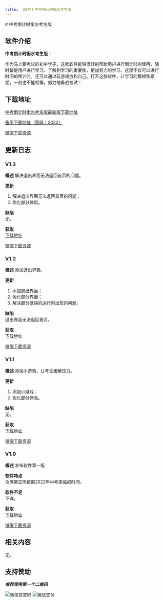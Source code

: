 ```yaml
---
title: 【软件】中考倒计时衡水考生版
---
```

<head>
    <link rel="Bookmark" href="/forum_images/ffico.png" /> 
    <link rel="shortcut icon" href="favicon.ico" type="image/x-icon" /> 
    <link rel="icon" href="favicon.ico" type="image/x-icon" />
</head>
# 中考倒计时衡水考生版

## 软件介绍

**中考倒计时衡水考生版：**
    
   作为马上要考试的初中学子，这款软件能够很好的帮助用户进行倒计时的使用，随时督促用户进行学习，了解到学习的重要性，更加努力的学习。这里不仅可以进行时间的倒计时，还可以通过玩游戏放松自己。打开这款软件，让学习的那根弦紧绷，一刻也不能松懈，努力地备战考试！

## 下载地址

[中考倒计时衡水考生版最新版下载地址](https://github.com/iliuleqi/Countdown-to-the-exam/releases/download/V1.3/v1.3.apk)

[备用下载地址（密码：2022）](https://tangwenshu.lanzoui.com/iTafirb4jbc)

[镜像下载资源](https://gitee.com/iliuleqi/COUNTDOWN-TO-THE-EXAM/raw/docs/unpackage/release/apk/%E4%B8%AD%E8%80%83%E5%80%92%E8%AE%A1%E6%97%B6%E8%A1%A1%E6%B0%B4%E8%80%83%E7%94%9F%E7%89%88v1.3%5B%E4%BF%AE%E5%A4%8D%E9%80%80%E5%87%BA%E7%95%8C%E9%9D%A2%E6%97%A0%E6%B3%95%E9%80%9A%E8%BF%87%E6%8C%89%E9%94%AE%E8%BF%94%E5%9B%9E%E9%A6%96%E9%A1%B5%E7%9A%84%E6%BC%8F%E6%B4%9E%5D.apk)

## 更新日志

### V1.3

**概述** 解决退出界面无法返回首页的问题。

**更新**
  1. 解决退出界面无法返回首页的问题；
  2. 优化部分体验。

**缺陷**<br />
  无。
  
**获取**<br />
  [下载地址](https://github.com/iliuleqi/Countdown-to-the-exam/releases/download/V1.3/v1.3.apk)
  
  [镜像下载资源](https://github.com/iliuleqi/Countdown-to-the-exam/releases/download/V1.3/v1.3.apk)

### V1.2

**概述** 添加退出界面。

**更新**
  1. 添加退出界面；
  2. 优化部分界面；
  3. 解决部分低端机运行时出现的问题。

**缺陷**<br />
  退出界面无法返回首页。

**获取**<br />
  [下载地址](https://github.com/iliuleqi/Countdown-to-the-exam/releases/download/V1.2/v1.2.apk)
  
  [镜像下载资源](https://gitee.com/iliuleqi/COUNTDOWN-TO-THE-EXAM/raw/docs/unpackage/release/apk/%E4%B8%AD%E8%80%83%E5%80%92%E8%AE%A1%E6%97%B6%E8%A1%A1%E6%B0%B4%E8%80%83%E7%94%9F%E7%89%88v1.2%5B%E9%87%8D%E5%A4%A7%E7%BC%BA%E9%99%B7%5D.apk)

### V1.1

**概述** 添加小游戏，让考生缓解压力。

**更新**
  1. 添加小游戏；
  2. 优化部分体验。

**缺陷**<br />
  无。

**获取**<br />
  [下载地址](https://github.com/iliuleqi/Countdown-to-the-exam/releases/download/V1.1/v1.1.apk)
  
  [镜像下载资源](https://gitee.com/iliuleqi/COUNTDOWN-TO-THE-EXAM/raw/docs/unpackage/release/apk/%E4%B8%AD%E8%80%83%E5%80%92%E8%AE%A1%E6%97%B6%E8%A1%A1%E6%B0%B4%E8%80%83%E7%94%9F%E7%89%88v1.1%5B%E6%B7%BB%E5%8A%A0%E5%B0%8F%E6%B8%B8%E6%88%8F%5D.apk)

### V1.0

**概述** 发布软件第一版

**软件特点**<br />
    全屏幕显示距离2022年中考来临的时间。
    
**软件不足**<br />
    不详。
    
 **获取**<br />
  [下载地址](https://github.com/iliuleqi/Countdown-to-the-exam/releases/download/V1.0/v1.0.apk)
  
  [镜像下载资源](https://gitee.com/iliuleqi/COUNTDOWN-TO-THE-EXAM/raw/docs/unpackage/release/apk/%E4%B8%AD%E8%80%83%E5%80%92%E8%AE%A1%E6%97%B6%E8%A1%A1%E6%B0%B4%E8%80%83%E7%94%9F%E7%89%88v1.0.apk)

## 相关内容
  
  无。

## 支持赞助

***推荐使用第一个二维码***

![微信赞赏码](https://user-images.githubusercontent.com/86276093/125232678-b4119d80-e30f-11eb-8300-f086da2dbead.png)
![微信支付](https://user-images.githubusercontent.com/86276093/125232723-cb508b00-e30f-11eb-9c21-0e3d5b5bf9cb.png)
